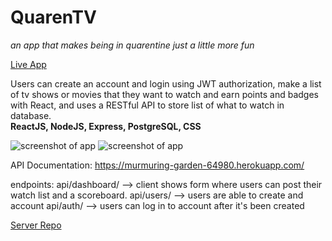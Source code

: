 # QuarenTV
*an app that makes being in quarentine just a little more fun*

[Live App](https://quarentv.herokuapp.com/)

Users can create an account and login using JWT authorization, make a list of tv shows or movies that they want to watch and earn points and badges with React, and uses a RESTful API to store list of what to watch in database. <br />
**ReactJS, NodeJS, Express, PostgreSQL, CSS**

<img src="https://i.imgur.com/H42JHVk.png" alt="screenshot of app" />
<img src="https://i.imgur.com/F95BN3z.png" alt="screenshot of app" />


API Documentation: 
https://murmuring-garden-64980.herokuapp.com/

endpoints:
api/dashboard/ -->  client shows form where users can post their watch list and a scoreboard.
api/users/ --> users are able to create and account
api/auth/ --> users can log in to account after it's been created

[Server Repo](https://github.com/jennifrmarie/quarentv-server.git)


